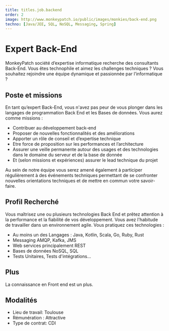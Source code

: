 ```yaml
---
title: titles.job.backend  
order: 2
image: http://www.monkeypatch.io/public/images/monkies/back-end.png
techno: [Java/JEE, SQL, NoSQL, Messaging, Spring]
---
```


# Expert Back-End

MonkeyPatch société d’expertise informatique recherche des consultants Back-End. Vous êtes technophile et aimez les challenges techniques ? Vous souhaitez rejoindre une équipe dynamique et passionnée par l’informatique ?

## Poste et missions

En tant qu’expert Back-End, vous n'avez pas peur de vous plonger dans les langages de programmation Back End et les Bases de données.
Vous aurez comme missions :

 * Contribuer au développement back-end
 * Proposer de nouvelles fonctionnalités et des améliorations
 * Apporter un rôle de conseil et d’expertise technique
 * Etre force de proposition sur les performances et l’architecture
 * Assurer une veille permanente autour des usages et des technologies dans le domaine du serveur et de la base de donnée
 * Et (selon missions et expériences) assurer le lead technique du projet

<!--more-->

Au sein de notre équipe vous serez amené également à participer régulièrement à des événements techniques permettant de se confronter nouvelles orientations techniques et de mettre en commun votre savoir-faire.

## Profil Recherché

Vous maîtrisez une ou plusieurs technologies Back End et prêtez attention à la performance et la fiabilité de vos développement. Vous avez l'habitude de travailler dans un environnement agile.
Vous pratiquez ces technologies :

 * Au moins un des Langages : Java, Kotlin, Scala, Go, Ruby, Rust
 * Messaging AMQP, Kafka, JMS
 * Web services principalement REST
 * Bases de données NoSQL, SQL
 * Tests Unitaires, Tests d'intégrations...

## Plus

La connaissance en Front end est un plus.

## Modalités

* Lieu de travail: Toulouse
* Rémunération : Attractive
* Type de contrat: CDI

